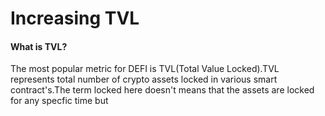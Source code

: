 # Increasing TVL

#### What is TVL?
The most popular metric for DEFI is TVL(Total Value Locked).TVL represents total number of crypto assets locked in various smart contract's.The term locked here doesn't means that the assets are locked for any specfic time but
